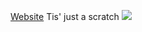 [Website](https://AshVoid427.github.io/MathData24/)
Tis' just a scratch
<img src="https://www.mtgnexus.com/img/ccc/ren/21031/214875.jpg?t=2024-04-01-02:35:26">

